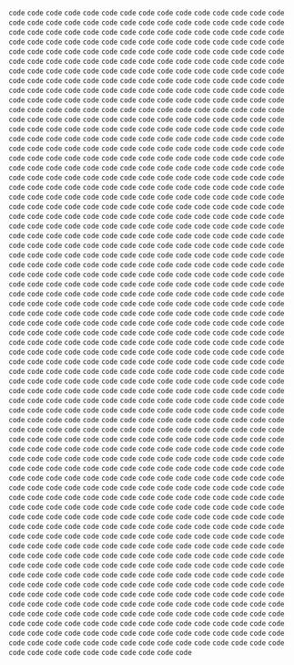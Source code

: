 `code` `code` `code` `code` `code` `code` `code` `code` `code` `code` `code` `code` `code` `code` `code` `code` `code` `code` `code` `code` `code` `code` `code` `code` `code` `code` `code` `code` `code` `code` `code` `code` `code` `code` `code` `code` `code` `code` `code` `code` `code` `code` `code` `code` `code` `code` `code` `code` `code` `code` `code` `code` `code` `code` `code` `code` `code` `code` `code` `code` `code` `code` `code` `code` `code` `code` `code` `code` `code` `code` `code` `code` `code` `code` `code` `code` `code` `code` `code` `code` `code` `code` `code` `code` `code` `code` `code` `code` `code` `code` `code` `code` `code` `code` `code` `code` `code` `code` `code` `code` `code` `code` `code` `code` `code` `code` `code` `code` `code` `code` `code` `code` `code` `code` `code` `code` `code` `code` `code` `code` `code` `code` `code` `code` `code` `code` `code` `code` `code` `code` `code` `code` `code` `code` `code` `code` `code` `code` `code` `code` `code` `code` `code` `code` `code` `code` `code` `code` `code` `code` `code` `code` `code` `code` `code` `code` `code` `code` `code` `code` `code` `code` `code` `code` `code` `code` `code` `code` `code` `code` `code` `code` `code` `code` `code` `code` `code` `code` `code` `code` `code` `code` `code` `code` `code` `code` `code` `code` `code` `code` `code` `code` `code` `code` `code` `code` `code` `code` `code` `code` `code` `code` `code` `code` `code` `code` `code` `code` `code` `code` `code` `code` `code` `code` `code` `code` `code` `code` `code` `code` `code` `code` `code` `code` `code` `code` `code` `code` `code` `code` `code` `code` `code` `code` `code` `code` `code` `code` `code` `code` `code` `code` `code` `code` `code` `code` `code` `code` `code` `code` `code` `code` `code` `code` `code` `code` `code` `code` `code` `code` `code` `code` `code` `code` `code` `code` `code` `code` `code` `code` `code` `code` `code` `code` `code` `code` `code` `code` `code` `code` `code` `code` `code` `code` `code` `code` `code` `code` `code` `code` `code` `code` `code` `code` `code` `code` `code` `code` `code` `code` `code` `code` `code` `code` `code` `code` `code` `code` `code` `code` `code` `code` `code` `code` `code` `code` `code` `code` `code` `code` `code` `code` `code` `code` `code` `code` `code` `code` `code` `code` `code` `code` `code` `code` `code` `code` `code` `code` `code` `code` `code` `code` `code` `code` `code` `code` `code` `code` `code` `code` `code` `code` `code` `code` `code` `code` `code` `code` `code` `code` `code` `code` `code` `code` `code` `code` `code` `code` `code` `code` `code` `code` `code` `code` `code` `code` `code` `code` `code` `code` `code` `code` `code` `code` `code` `code` `code` `code` `code` `code` `code` `code` `code` `code` `code` `code` `code` `code` `code` `code` `code` `code` `code` `code` `code` `code` `code` `code` `code` `code` `code` `code` `code` `code` `code` `code` `code` `code` `code` `code` `code` `code` `code` `code` `code` `code` `code` `code` `code` `code` `code` `code` `code` `code` `code` `code` `code` `code` `code` `code` `code` `code` `code` `code` `code` `code` `code` `code` `code` `code` `code` `code` `code` `code` `code` `code` `code` `code` `code` `code` `code` `code` `code` `code` `code` `code` `code` `code` `code` `code` `code` `code` `code` `code` `code` `code` `code` `code` `code` `code` `code` `code` `code` `code` `code` `code` `code` `code` `code` `code` `code` `code` `code` `code` `code` `code` `code` `code` `code` `code` `code` `code` `code` `code` `code` `code` `code` `code` `code` `code` `code` `code` `code` `code` `code` `code` `code` `code` `code` `code` `code` `code` `code` `code` `code` `code` `code` `code` `code` `code` `code` `code` `code` `code` `code` `code` `code` `code` `code` `code` `code` `code` `code` `code` `code` `code` `code` `code` `code` `code` `code` `code` `code` `code` `code` `code` `code` `code` `code` `code` `code` `code` `code` `code` `code` `code` `code` `code` `code` `code` `code` `code` `code` `code` `code` `code` `code` `code` `code` `code` `code` `code` `code` `code` `code` `code` `code` `code` `code` `code` `code` `code` `code` `code` `code` `code` `code` `code` `code` `code` `code` `code` `code` `code` `code` `code` `code` `code` `code` `code` `code` `code` `code` `code` `code` `code` `code` `code` `code` `code` `code` `code` `code` `code` `code` `code` `code` `code` `code` `code` `code` `code` `code` `code` `code` `code` `code` `code` `code` `code` `code` `code` `code` `code` `code` `code` `code` `code` `code` `code` `code` `code` `code` `code` `code` `code` `code` `code` `code` `code` `code` `code` `code` `code` `code` `code` `code` `code` `code` `code` `code` `code` `code` `code` `code` `code` `code` `code` `code` `code` `code` `code` `code` `code` `code` `code` `code` `code` `code` `code` `code` `code` `code` `code` `code` `code` `code` `code` `code` `code` `code` `code` `code` `code` `code` `code` `code` `code` `code` `code` `code` `code` `code` `code` `code` `code` `code` `code` `code` `code` `code` `code` `code` `code` `code` `code` `code` `code` `code` `code` `code` `code` `code` `code` `code` `code` `code` `code` `code` `code` `code` `code` `code` `code` `code` `code` `code` `code` `code` `code` `code` `code` `code` `code` `code` `code` `code` `code` `code` `code` `code` `code` `code` `code` `code` `code` `code` `code` `code` `code` `code` `code` `code` `code` `code` `code` `code` `code` `code` `code` `code` `code` `code` `code` `code` `code` `code` `code` `code` `code` `code` `code` `code` `code` `code` `code` `code` `code` `code` `code` `code` `code` `code` `code` `code` `code` `code` `code` `code` `code` `code` `code` `code` `code` `code` `code` `code` `code` `code` `code` `code` `code` `code` `code` `code` `code` `code` `code` `code` `code` `code` `code` `code` `code` `code` `code` `code` `code` `code` `code` `code` `code` `code` `code` `code` `code` `code` `code` `code` `code` `code` `code` `code` `code` `code` `code` `code` `code` `code` `code` `code` `code` `code` `code` `code` `code` `code` `code` `code` `code` `code` `code` `code` `code` `code` `code` `code` `code` `code` `code` `code` `code` `code` `code` `code` `code` `code` `code` `code` `code` `code` `code` `code` `code` `code` `code` `code` `code` `code` `code` `code` `code` `code` `code` `code` `code` `code` `code` `code` `code` `code` `code` `code` `code` `code` `code` `code` `code` `code` `code` `code` `code` `code` `code` `code` `code` `code` `code` `code` `code` `code` `code` `code` `code` `code` `code` `code` `code` `code` `code` `code` `code` `code` `code` `code` `code` `code` `code` `code` `code` `code` `code` `code` `code` `code` `code` `code` `code` `code` `code` `code` `code` `code` `code` `code` `code` `code` `code` `code` `code` `code` `code` `code` `code` `code` `code` `code` `code` `code` `code` `code` `code` `code` `code` `code` `code` `code` `code` `code` `code` `code` `code` `code` `code` `code` `code` `code` `code` `code` `code`